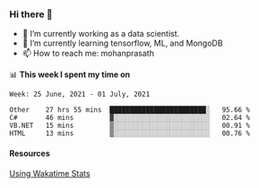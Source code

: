 ### Hi there 👋

- 🔭 I’m currently working as a data scientist.
- 🌱 I’m currently learning tensorflow, ML, and MongoDB
- 📫 How to reach me: mohanprasath

📊 **This week I spent my time on**
<!--START_SECTION:waka-->
```text
Week: 25 June, 2021 - 01 July, 2021

Other    27 hrs 55 mins  ████████████████████████░   95.66 % 
C#       46 mins         ▓░░░░░░░░░░░░░░░░░░░░░░░░   02.64 % 
VB.NET   15 mins         ▒░░░░░░░░░░░░░░░░░░░░░░░░   00.91 % 
HTML     13 mins         ▒░░░░░░░░░░░░░░░░░░░░░░░░   00.76 % 
```
<!--END_SECTION:waka-->

#### Resources
[Using Wakatime Stats](https://github.com/marketplace/actions/waka-readme)
